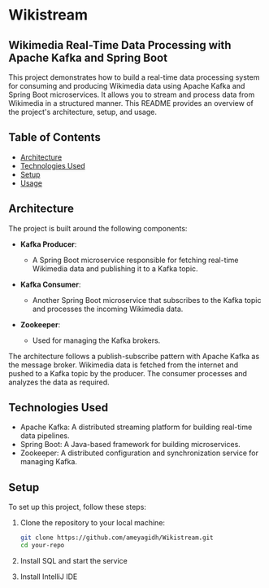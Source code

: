 # Wikistream

## Wikimedia Real-Time Data Processing with Apache Kafka and Spring Boot

This project demonstrates how to build a real-time data processing system for consuming and producing Wikimedia data using Apache Kafka and Spring Boot microservices. It allows you to stream and process data from Wikimedia in a structured manner. This README provides an overview of the project's architecture, setup, and usage.

## Table of Contents
- [Architecture](#architecture)
- [Technologies Used](#technologies-used)
- [Setup](#setup)
- [Usage](#usage)


## Architecture

The project is built around the following components:

- **Kafka Producer**:
  - A Spring Boot microservice responsible for fetching real-time Wikimedia data and publishing it to a Kafka topic.

- **Kafka Consumer**:
  - Another Spring Boot microservice that subscribes to the Kafka topic and processes the incoming Wikimedia data.

- **Zookeeper**:
  - Used for managing the Kafka brokers.

The architecture follows a publish-subscribe pattern with Apache Kafka as the message broker. Wikimedia data is fetched from the internet and pushed to a Kafka topic by the producer. The consumer processes and analyzes the data as required.

## Technologies Used

- Apache Kafka: A distributed streaming platform for building real-time data pipelines.
- Spring Boot: A Java-based framework for building microservices.
- Zookeeper: A distributed configuration and synchronization service for managing Kafka.

## Setup

To set up this project, follow these steps:

1. Clone the repository to your local machine:

   ```bash
   git clone https://github.com/ameyagidh/Wikistream.git
   cd your-repo
   ```
2. Install SQL and start the service
3. Install IntelliJ IDE

